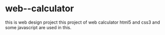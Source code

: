 # web--calculator
this is web design project
this project of web calculator
html5 and css3 and some javascript are used in this.
